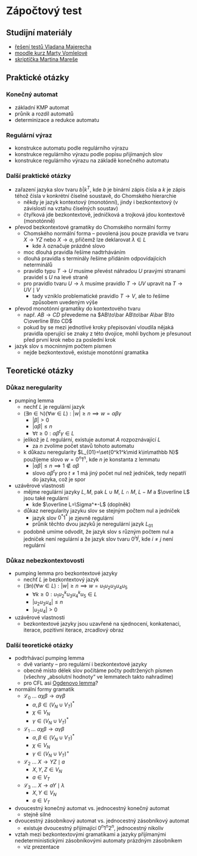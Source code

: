 # Zápočtový test

## Studijní materiály

- [řešení testů Vladana Majerecha](https://ktiml.mff.cuni.cz/~maj/2023NTIN071.html)
- [moodle kurz Marty Vomlelové](https://dl1.cuni.cz/course/view.php?id=5119)
- [skriptíčka Martina Mareše](https://mj.ucw.cz/vyuka/automaty/automaty.pdf)

## Praktické otázky

### Konečný automat

- základní KMP automat
- průnik a rozdíl automatů
- determinizace a redukce automatu

### Regulární výraz

- konstrukce automatu podle regulárního výrazu
- konstrukce regulárního výrazu podle popisu přijímaných slov
- konstrukce regulárního výrazu na základě konečného automatu

### Další praktické otázky

- zařazení jazyka slov tvaru $b|k^T$, kde $b$ je binární zápis čísla a $k$ je zápis téhož čísla v konkrétní číselné soustavě, do Chomského hierarchie
	- někdy je jazyk kontextový (monotónní), jindy i bezkontextový (v závislosti na vztahu číselných soustav)
	- čtyřková jde bezkontextově, jedničková a trojková jdou kontextově (monotónně)
- převod bezkontextové gramatiky do Chomského normální formy
	- Chomského normální forma – povolená jsou pouze pravidla ve tvaru $X\to YZ$ nebo $X\to a$, přičemž lze deklarovat $\lambda\in L$
		- kde $\lambda$ označuje prázdné slovo
	- moc dlouhá pravidla řešíme nadtrháváním
	- dlouhá pravidla s terminály řešíme přidáním odpovídajících neterminálů
	- pravidlo typu $T\to U$ musíme převést náhradou $U$ pravými stranami pravidel s $U$ na levé straně
	- pro pravidlo tvaru $U\to\lambda$ musíme pravidlo $T\to UV$ upravit na $T\to UV\mid V$
		- tady vzniklo problematické pravidlo $T\to V$, ale to řešíme způsobem uvedeným výše
- převod monotónní gramatiky do kontextového tvaru
	- např. $AB\to CD$ převedeme na $AB\to\bar AB\to\bar A\bar B\to C\overline B\to CD$
	- pokud by se mezi jednotlivé kroky přepisování vloudila nějaká pravidla operující se znaky z této dvojice, mohli bychom je přesunout před první krok nebo za poslední krok
- jazyk slov s mocninným počtem písmen
	- nejde bezkontextově, existuje monotónní gramatika

## Teoretické otázky

### Důkaz neregularity

- pumping lemma
	- nechť $L$ je regulární jazyk
	- $(\exists n\in\mathbb N)(\forall w\in L):|w|\geq n\implies w=\alpha\beta\gamma$
		- $|\beta|\gt 0$
		- $|\alpha\beta|\leq n$
		- $\forall t\geq 0:\alpha\beta^t\gamma\in L$
	- jelikož je $L$ regulární, existuje automat $A$ rozpoznávající $L$
		- za $n$ zvolíme počet stavů tohoto automatu
	- k důkazu neregularity $L_{01}=\set{0^k1^k\mid k\in\mathbb N}$ použijeme slovo $w=0^n1^n$, kde $n$ je konstanta z lemmatu
		- $|\alpha\beta|\leq n\implies 1\notin\alpha\beta$
		- slovo $\alpha\beta^t\gamma$ pro $t\neq 1$ má jiný počet nul než jedniček, tedy nepatří do jazyka, což je spor
- uzávěrové vlastnosti
	- mějme regulární jazyky $L,M$, pak $L\cup M$, $L\cap M$, $L-M$ a $\overline L$ jsou také regulární
		- kde $\overline L=\Sigma^*-L$ (doplněk)
	- důkaz neregularity jazyku slov se stejným počtem nul a jedniček
		- jazyk slov $0^*1^*$ je zjevně regulární
		- průnik těchto dvou jazyků je neregulární jazyk $L_{01}$
	- podobně umíme odvodit, že jazyk slov s různým počtem nul a jedniček není regulární a že jazyk slov tvaru $0^i1^j$, kde $i\neq j$ není regulární

### Důkaz nebezkontextovosti

- pumping lemma pro bezkontextové jazyky
	- nechť $L$ je bezkontextový jazyk
	- $(\exists n)(\forall w\in L):|w|\geq n\implies w=u_1u_2u_3u_4u_5$
		- $\forall k\geq 0:u_1u_2^ku_3u_4^ku_5\in L$
		- $|u_2u_3u_4|\leq n$
		- $|u_2u_4|>0$
- uzávěrové vlastnosti
	- bezkontextové jazyky jsou uzavřené na sjednocení, konkatenaci, iterace, pozitivní iterace, zrcadlový obraz

### Další teoretické otázky

- podtrhávací pumping lemma
	- dvě varianty – pro regulární i bezkontextové jazyky
	- obecně místo délek slov počítáme počty podtržených písmen (všechny „absolutní hodnoty“ ve lemmatech takto nahradíme)
	- pro CFL asi [Ogdenovo lemma](https://en.wikipedia.org/wiki/Ogden%27s_lemma)?
- normální formy gramatik
	- $\mathcal L_0$ … $\alpha\chi\beta\to\alpha\gamma\beta$
		- $\alpha,\beta\in (V_N\cup V_T)^*$
		- $\chi\in V_N$
		- $\gamma\in (V_N\cup V_T)^*$
	- $\mathcal L_1$ … $\alpha\chi\beta\to\alpha\gamma\beta$
		- $\alpha,\beta\in(V_N\cup V_T)^*$
		- $\chi\in V_N$
		- $\gamma\in (V_N\cup V_T)^+$
	- $\mathcal L_2$ … $X\to YZ\mid a$
		- $X,Y,Z\in V_N$
		- $a\in V_T$
	- $\mathcal L_3$ … $X\to aY\mid\lambda$
		- $X,Y\in V_N$
		- $a\in V_T$
- dvoucestný konečný automat vs. jednocestný konečný automat
	- stejně silné
- dvoucestný zásobníkový automat vs. jednocestný zásobníkový automat
	- existuje dvoucestný přijímající $0^n1^n2^n$, jednocestný nikoliv
- vztah mezi bezkontextovými gramatikami a jazyky přijímanými nedeterministickými zásobníkovými automaty prázdným zásobníkem
	- viz prezentace
